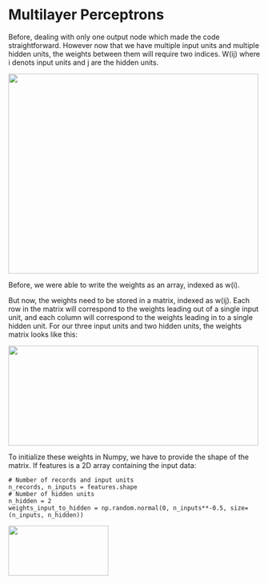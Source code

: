 # Multilayer Perceptrons

Before, dealing with only one output node which made the code straightforward. However now that we have multiple input units and multiple hidden units, the weights between them will require two indices. W(ij) where i denots input units and j are the hidden units.

<img src="https://d17h27t6h515a5.cloudfront.net/topher/2017/February/589978f4_network-with-labeled-weights/network-with-labeled-weights.png" width="500" height="400" />

Before, we were able to write the weights as an array, indexed as w(i).

But now, the weights need to be stored in a matrix, indexed as w(ij). Each row in the matrix will correspond to the weights leading out of a single input unit, and each column will correspond to the weights leading in to a single hidden unit. For our three input units and two hidden units, the weights matrix looks like this:

<img src="https://d17h27t6h515a5.cloudfront.net/topher/2017/February/58a49908_multilayer-diagram-weights/multilayer-diagram-weights.png" width="500" height="200" />

To initialize these weights in Numpy, we have to provide the shape of the matrix. If features is a 2D array containing the input data:

```
# Number of records and input units
n_records, n_inputs = features.shape
# Number of hidden units
n_hidden = 2
weights_input_to_hidden = np.random.normal(0, n_inputs**-0.5, size=(n_inputs, n_hidden))
```

<img src="https://d17h27t6h515a5.cloudfront.net/topher/2017/January/588ae392_codecogseqn-2/codecogseqn-2.png" width="200" height="100" />

